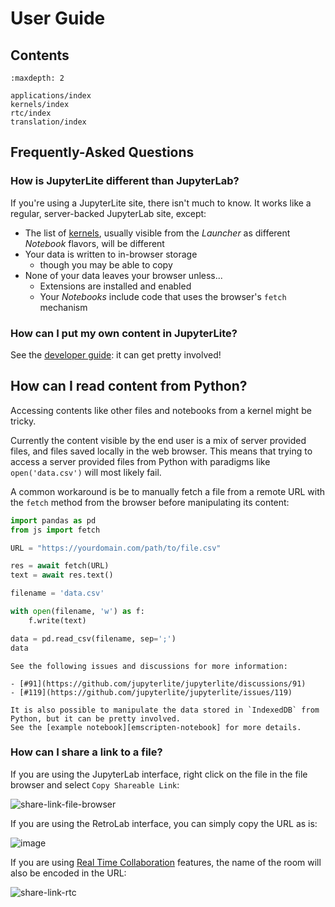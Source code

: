 # User Guide

## Contents

```{toctree}
:maxdepth: 2

applications/index
kernels/index
rtc/index
translation/index
```

## Frequently-Asked Questions

### How is JupyterLite different than JupyterLab?

If you're using a JupyterLite site, there isn't much to know. It works like a regular,
server-backed JupyterLab site, except:

- The list of [kernels](./kernels/index.md), usually visible from the _Launcher_ as
  different _Notebook_ flavors, will be different
- Your data is written to in-browser storage
  - though you may be able to copy
- None of your data leaves your browser unless...
  - Extensions are installed and enabled
  - Your _Notebooks_ include code that uses the browser's `fetch` mechanism

### How can I put my own content in JupyterLite?

See the [developer guide](./developer-guide.md): it can get pretty involved!

## How can I read content from Python?

Accessing contents like other files and notebooks from a kernel might be tricky.

Currently the content visible by the end user is a mix of server provided files, and
files saved locally in the web browser. This means that trying to access a server
provided files from Python with paradigms like `open('data.csv')` will most likely fail.

A common workaround is be to manually fetch a file from a remote URL with the `fetch`
method from the browser before manipulating its content:

```py
import pandas as pd
from js import fetch

URL = "https://yourdomain.com/path/to/file.csv"

res = await fetch(URL)
text = await res.text()

filename = 'data.csv'

with open(filename, 'w') as f:
    f.write(text)

data = pd.read_csv(filename, sep=';')
data
```

```{note}
See the following issues and discussions for more information:

- [#91](https://github.com/jupyterlite/jupyterlite/discussions/91)
- [#119](https://github.com/jupyterlite/jupyterlite/issues/119)

It is also possible to manipulate the data stored in `IndexedDB` from Python, but it can be pretty involved.
See the [example notebook][emscripten-notebook] for more details.
```

[emscripten-notebook]:
  https://github.com/jupyterlite/jupyterlite/blob/main/examples/pyolite/emscripten-filesystem.ipynb

### How can I share a link to a file?

If you are using the JupyterLab interface, right click on the file in the file browser
and select `Copy Shareable Link`:

![share-link-file-browser](https://user-images.githubusercontent.com/591645/136811238-e4a021ef-1dbf-4cda-b38d-c0f83ec8082e.png)

If you are using the RetroLab interface, you can simply copy the URL as is:

![image](https://user-images.githubusercontent.com/591645/136811563-db16c258-d1b0-4771-b3be-5e72853dba5e.png)

If you are using [Real Time Collaboration](./rtc/index.md) features, the name of the
room will also be encoded in the URL:

![share-link-rtc](https://user-images.githubusercontent.com/591645/136810834-14bb906b-1cc9-4eae-8b4b-d5d39068ce15.gif)
